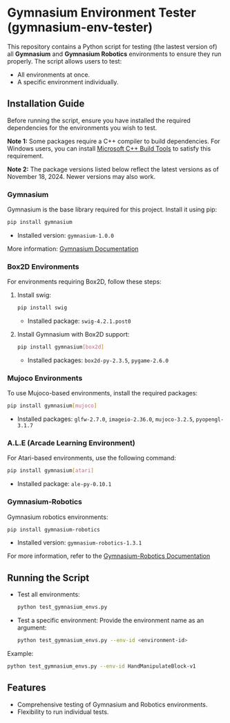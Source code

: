 # Gymnasium Environment Tester (gymnasium-env-tester)
This repository contains a Python script for testing (the lastest version of) all **Gymnasium** and **Gymnasium Robotics** environments to ensure they run properly. The script allows users to test:
- All environments at once.
- A specific environment individually.

## Installation Guide
Before running the script, ensure you have installed the required dependencies for the environments you wish to test.

**Note 1:** Some packages require a C++ compiler to build dependencies. For Windows users, you can install [Microsoft C++ Build Tools](https://visualstudio.microsoft.com/visual-cpp-build-tools/) to satisfy this requirement.

**Note 2:** The package versions listed below reflect the latest versions as of November 18, 2024. Newer versions may also work.


### Gymnasium
Gymnasium is the base library required for this project. Install it using pip:
```bash
pip install gymnasium
```
- Installed version: `gymnasium-1.0.0`

More information: [Gymnasium Documentation](https://gymnasium.farama.org/index.html)

### Box2D Environments
For environments requiring Box2D, follow these steps:
1. Install swig:
   ```bash
   pip install swig
   ```
   - Installed package: `swig-4.2.1.post0`
  
2. Install Gymnasium with Box2D support:
   ```bash
   pip install gymnasium[box2d]
   ```
   - Installed packages: `box2d-py-2.3.5`, `pygame-2.6.0`
  
### Mujoco Environments
To use Mujoco-based environments, install the required packages:
```bash
pip install gymnasium[mujoco]
```
- Installed packages: `glfw-2.7.0`, `imageio-2.36.0`, `mujoco-3.2.5`, `pyopengl-3.1.7`

### A.L.E (Arcade Learning Environment)
For Atari-based environments, use the following command:
```bash
pip install gymnasium[atari]
```
- Installed package: `ale-py-0.10.1`

### Gymnasium-Robotics
Gymnasium robotics environments:
```bash
pip install gymnasium-robotics
```
- Installed version: `gymnasium-robotics-1.3.1`

For more information, refer to the [Gymnasium-Robotics Documentation](https://robotics.farama.org/)


## Running the Script
- Test all environments:
  ```bash
  python test_gymnasium_envs.py
  ```
- Test a specific environment: Provide the environment name as an argument:
  ```bash
  python test_gymnasium_envs.py --env-id <environment-id>
  ```

Example:
```bash
python test_gymnasium_envs.py --env-id HandManipulateBlock-v1
```

## Features
- Comprehensive testing of Gymnasium and Robotics environments.
- Flexibility to run individual tests.
